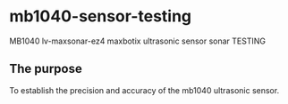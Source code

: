 # mb1040-sensor-testing
MB1040 lv-maxsonar-ez4 maxbotix ultrasonic sensor sonar TESTING 

## The purpose
 To establish the precision and accuracy of the mb1040 ultrasonic sensor.  
